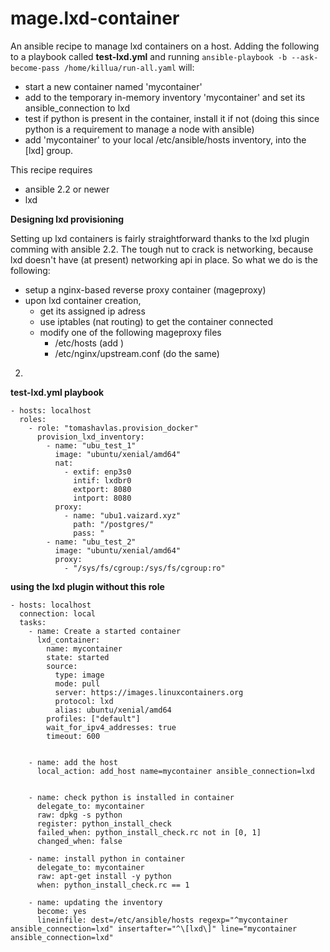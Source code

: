 # mage.lxd-container

An ansible recipe to manage lxd containers on a host. Adding the following to a playbook called **test-lxd.yml** and running `ansible-playbook -b --ask-become-pass /home/killua/run-all.yaml` will:

- start a new container named 'mycontainer'
- add to the temporary in-memory inventory 'mycontainer' and set its ansible_connection to lxd
- test if python is present in the container, install it if not (doing this since python is a requirement to manage a node with ansible)
- add 'mycontainer' to your local /etc/ansible/hosts inventory, into the [lxd] group.

This recipe requires

- ansible 2.2 or newer
- lxd


**Designing lxd provisioning**

Setting up lxd containers is fairly straightforward thanks to the lxd plugin comming with ansible 2.2. The tough nut to crack is networking, because lxd doesn't have (at present) networking api in place. So what we do is the following:

- setup a nginx-based reverse proxy container (mageproxy) 
- upon lxd container creation,
  - get its assigned ip adress
  - use iptables (nat routing) to get the container connected
  - modify one of the following mageproxy files
    - /etc/hosts (add <ip> <containername>)
    - /etc/nginx/upstream.conf (do the same)


2. 

**test-lxd.yml playbook**

```
- hosts: localhost
  roles:
    - role: "tomashavlas.provision_docker"
      provision_lxd_inventory:
        - name: "ubu_test_1"
          image: "ubuntu/xenial/amd64"
          nat:
            - extif: enp3s0
              intif: lxdbr0
              extport: 8080
              intport: 8080
          proxy:
            - name: "ubu1.vaizard.xyz"
              path: "/postgres/"
              pass: "
        - name: "ubu_test_2"
          image: "ubuntu/xenial/amd64"
          proxy:
            - "/sys/fs/cgroup:/sys/fs/cgroup:ro"
```

**using the lxd plugin without this role**
```
- hosts: localhost
  connection: local
  tasks:
    - name: Create a started container
      lxd_container:
        name: mycontainer
        state: started
        source:
          type: image
          mode: pull
          server: https://images.linuxcontainers.org
          protocol: lxd
          alias: ubuntu/xenial/amd64
        profiles: ["default"]
        wait_for_ipv4_addresses: true
        timeout: 600


    - name: add the host
      local_action: add_host name=mycontainer ansible_connection=lxd


    - name: check python is installed in container
      delegate_to: mycontainer
      raw: dpkg -s python
      register: python_install_check
      failed_when: python_install_check.rc not in [0, 1]
      changed_when: false

    - name: install python in container
      delegate_to: mycontainer
      raw: apt-get install -y python
      when: python_install_check.rc == 1

    - name: updating the inventory
      become: yes
      lineinfile: dest=/etc/ansible/hosts regexp="^mycontainer ansible_connection=lxd" insertafter="^\[lxd\]" line="mycontainer ansible_connection=lxd"
```
